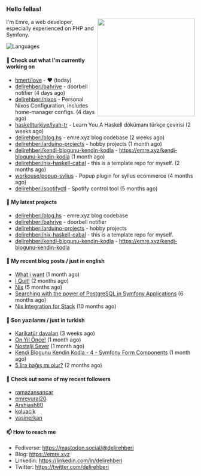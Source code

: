 <h3>Hello fellas!</h3>
 

<img align="right" src="https://media.giphy.com/media/ZE6HYckyroMWwSp11C/giphy-downsized.gif" width="260">

I'm Emre, a web developer, especially experienced on PHP and Symfony.

![Languages](https://github-readme-stats.vercel.app/api/top-langs/?username=delirehberi&layout=compact)

#### 👷 Check out what I'm currently working on

- [hmert/love](https://github.com/hmert/love) - :heart: (today)
- [delirehberi/bahriye](https://github.com/delirehberi/bahriye) - doorbell notifier (4 days ago)
- [delirehberi/nixos](https://github.com/delirehberi/nixos) - Personal Nixos Configuration, includes home-manager configs. (4 days ago)
- [haskellturkiye/lyah-tr](https://github.com/haskellturkiye/lyah-tr) - Learn You A Haskell dökümanı türkçe çevirisi (2 weeks ago)
- [delirehberi/blog.hs](https://github.com/delirehberi/blog.hs) - emre.xyz blog codebase  (2 weeks ago)
- [delirehberi/arduino-projects](https://github.com/delirehberi/arduino-projects) - hobby projects (1 month ago)
- [delirehberi/kendi-blogunu-kendin-kodla](https://github.com/delirehberi/kendi-blogunu-kendin-kodla) - https://emre.xyz/kendi-blogunu-kendin-kodla (1 month ago)
- [delirehberi/nix-haskell-cabal](https://github.com/delirehberi/nix-haskell-cabal) - this is a template repo for myself. (2 months ago)
- [workouse/popup-sylius](https://github.com/workouse/popup-sylius) - Popup plugin for sylius ecommerce (4 months ago)
- [delirehberi/spotifyctl](https://github.com/delirehberi/spotifyctl) - Spotify control tool (5 months ago)

#### 🌱 My latest projects

- [delirehberi/blog.hs](https://github.com/delirehberi/blog.hs) - emre.xyz blog codebase 
- [delirehberi/bahriye](https://github.com/delirehberi/bahriye) - doorbell notifier
- [delirehberi/arduino-projects](https://github.com/delirehberi/arduino-projects) - hobby projects
- [delirehberi/nix-haskell-cabal](https://github.com/delirehberi/nix-haskell-cabal) - this is a template repo for myself.
- [delirehberi/kendi-blogunu-kendin-kodla](https://github.com/delirehberi/kendi-blogunu-kendin-kodla) - https://emre.xyz/kendi-blogunu-kendin-kodla

#### 📜 My recent blog posts / just in english

- [What i want](https://emre.xyz/what-i-want) (1 month ago)
- [I Quit!](https://emre.xyz/i-quit) (2 months ago)
- [Nix](https://emre.xyz/nix) (5 months ago)
- [Searching with the power of PostgreSQL in Symfony Applications](https://emre.xyz/searching-with-the-power-of-postgresql-in-symfony-applications) (6 months ago)
- [Nix Integration for Stack](https://emre.xyz/nix-integration-for-stack) (10 months ago)

#### 📜 Son yazılarım / just in turkish

- [Karikatür davaları](https://emre.xyz/karikatur-davalari) (3 weeks ago)
- [On Yıl Önce!](https://emre.xyz/on-yil-once) (1 month ago)
- [Nostalji Sever](https://emre.xyz/nostalji-sever) (1 month ago)
- [Kendi Blogunu Kendin Kodla - 4 - Symfony Form Components](https://emre.xyz/kendi-blogunu-kendin-kodla-4-symfony-form-components) (1 month ago)
- [5 lira bağış mı olur?](https://emre.xyz/5-lira-bagis-mi-olur) (2 months ago)

#### 👯 Check out some of my recent followers

- [ramazansancar](https://github.com/ramazansancar)
- [emrevural20](https://github.com/emrevural20)
- [Arshiash80](https://github.com/Arshiash80)
- [koluacik](https://github.com/koluacik)
- [yasinerkan](https://github.com/yasinerkan)

#### 📫 How to reach me

- Fediverse: https://mastodon.social/@delirehberi
- Blog: https://emre.xyz
- Linkedin: https://linkedin.com/in/delirehberi
- Twitter: https://twitter.com/delirehberi

